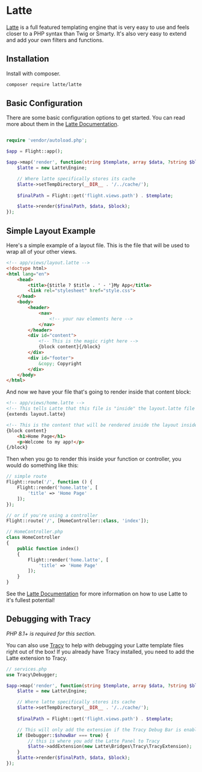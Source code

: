 # Latte

[Latte](https://latte.nette.org/en/guide) is a full featured templating engine that is very easy to use and feels closer to a PHP syntax than Twig or Smarty. It's also very easy to extend and add your own filters and functions.

## Installation

Install with composer.

```bash
composer require latte/latte
```

## Basic Configuration

There are some basic configuration options to get started. You can read more about them in the [Latte Documentation](https://latte.nette.org/en/guide).

```php

require 'vendor/autoload.php';

$app = Flight::app();

$app->map('render', function(string $template, array $data, ?string $block): void {
	$latte = new Latte\Engine;

	// Where latte specifically stores its cache
	$latte->setTempDirectory(__DIR__ . '/../cache/');
	
	$finalPath = Flight::get('flight.views.path') . $template;

	$latte->render($finalPath, $data, $block);
});
```

## Simple Layout Example

Here's a simple example of a layout file. This is the file that will be used to wrap all of your other views.

```html
<!-- app/views/layout.latte -->
<!doctype html>
<html lang="en">
	<head>
		<title>{$title ? $title . ' - '}My App</title>
		<link rel="stylesheet" href="style.css">
	</head>
	<body>
		<header>
			<nav>
				<!-- your nav elements here -->
			</nav>
		</header>
		<div id="content">
			<!-- This is the magic right here -->
			{block content}{/block}
		</div>
		<div id="footer">
			&copy; Copyright
		</div>
	</body>
</html>
```

And now we have your file that's going to render inside that content block:

```html
<!-- app/views/home.latte -->
<!-- This tells Latte that this file is "inside" the layout.latte file -->
{extends layout.latte}

<!-- This is the content that will be rendered inside the layout inside the content block -->
{block content}
	<h1>Home Page</h1>
	<p>Welcome to my app!</p>
{/block}
```

Then when you go to render this inside your function or controller, you would do something like this:

```php
// simple route
Flight::route('/', function () {
	Flight::render('home.latte', [
		'title' => 'Home Page'
	]);
});

// or if you're using a controller
Flight::route('/', [HomeController::class, 'index']);

// HomeController.php
class HomeController
{
	public function index()
	{
		Flight::render('home.latte', [
			'title' => 'Home Page'
		]);
	}
}
```

See the [Latte Documentation](https://latte.nette.org/en/guide) for more information on how to use Latte to it's fullest potential!

## Debugging with Tracy

_PHP 8.1+ is required for this section._

You can also use [Tracy](https://tracy.nette.org/en/) to help with debugging your Latte template files right out of the box! If you already have Tracy installed, you need to add the Latte extension to Tracy.

```php
// services.php
use Tracy\Debugger;

$app->map('render', function(string $template, array $data, ?string $block): void {
	$latte = new Latte\Engine;

	// Where latte specifically stores its cache
	$latte->setTempDirectory(__DIR__ . '/../cache/');
	
	$finalPath = Flight::get('flight.views.path') . $template;

	// This will only add the extension if the Tracy Debug Bar is enabled
	if (Debugger::$showBar === true) {
		// this is where you add the Latte Panel to Tracy
		$latte->addExtension(new Latte\Bridges\Tracy\TracyExtension);
	}
	$latte->render($finalPath, $data, $block);
});